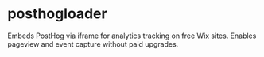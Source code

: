 # posthogloader
Embeds PostHog via iframe for analytics tracking on free Wix sites. Enables pageview and event capture without paid upgrades. 
